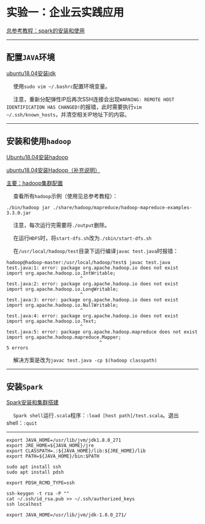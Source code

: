 # 实验一：企业云实践应用

[总参考教程：spark的安装和使用](https://www.cnblogs.com/dion-90/articles/9058500.html)

------------------

## 配置`JAVA`环境

[ubuntu18.04安装jdk](https://blog.csdn.net/weixin_38883338/article/details/82079194)

&emsp; 使用`sudo vim ~/.bashrc`配置环境变量。

&emsp; 注意，重新分配弹性IP后再次SSH连接会出现`WARNING: REMOTE HOST IDENTIFICATION HAS CHANGED!`的报错，此时需要执行`vim ~/.ssh/known_hosts`，并清空相关IP地址下的内容。

-------------------

## 安装和使用`hadoop`

[Ubuntu18.04安装hadoop](https://blog.csdn.net/weixin_38883338/article/details/82928809)

[ubuntu18.04安装Hadoop（补充说明）](https://blog.csdn.net/weixin_42001089/article/details/81865101)

[主要：hadoop集群配置](https://medium.com/@jootorres_11979/how-to-set-up-a-hadoop-3-2-1-multi-node-cluster-on-ubuntu-18-04-2-nodes-567ca44a3b12)

&emsp; 查看所有`hadoop`示例（使用见总参考教程）：

```
./bin/hadoop jar ./share/hadoop/mapreduce/hadoop-mapreduce-examples-3.3.0.jar
```

&emsp; 注意，每次运行完需要将`./output`删除。

&emsp; 在运行`HDFS`时，将`start-dfs.sh`改为`./sbin/start-dfs.sh`

&emsp; 在`/usr/local/hadoop/test`目录下运行编译`javac test.java`时报错：

```
hadoop@hadoop-master:/usr/local/hadoop/test$ javac test.java
test.java:1: error: package org.apache.hadoop.io does not exist
import org.apache.hadoop.io.IntWritable;
                           ^
test.java:2: error: package org.apache.hadoop.io does not exist
import org.apache.hadoop.io.LongWritable;
                           ^
test.java:3: error: package org.apache.hadoop.io does not exist
import org.apache.hadoop.io.NullWritable;
                           ^
test.java:4: error: package org.apache.hadoop.io does not exist
import org.apache.hadoop.io.Text;
                           ^
test.java:5: error: package org.apache.hadoop.mapreduce does not exist
import org.apache.hadoop.mapreduce.Mapper;
                                  ^
5 errors
```

&emsp; 解决方案是改为`javac test.java -cp $(hadoop classpath)`

------------------

## 安装`Spark`

[Spark安装和集群搭建](https://medium.com/@jootorres_11979/how-to-install-and-set-up-an-apache-spark-cluster-on-hadoop-18-04-b4d70650ed42)

&emsp; `Spark shell`运行`.scala`程序：`:load [host path]/test.scala`。退出shell：`:quit`

-----------------

```
export JAVA_HOME=/usr/lib/jvm/jdk1.8.0_271
export JRE_HOME=${JAVA_HOME}/jre  
export CLASSPATH=.:${JAVA_HOME}/lib:${JRE_HOME}/lib  
export PATH=${JAVA_HOME}/bin:$PATH
```

```
sudo apt install ssh
sudo apt install pdsh
```

```
export PDSH_RCMD_TYPE=ssh
```

```
ssh-keygen -t rsa -P ""
cat ~/.ssh/id_rsa.pub >> ~/.ssh/authorized_keys
ssh localhost
```
```
export JAVA_HOME=/usr/lib/jvm/jdk-1.8.0_271/
```


